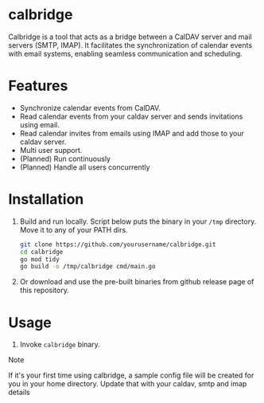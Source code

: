# calbridge
Calbridge is a tool that acts as a bridge between a CalDAV server and mail servers (SMTP, IMAP). It facilitates the synchronization of calendar events with email systems, enabling seamless communication and scheduling.

# Features
- Synchronize calendar events from CalDAV.
- Read calendar events from your caldav server and sends invitations using email.
- Read calendar invites from emails using IMAP and add those to your caldav server.
- Multi user support.
- (Planned) Run continuously
- (Planned) Handle all users concurrently


# Installation
1. Build and run locally. Script below puts the binary in your `/tmp` directory. Move it to any of your PATH dirs.
    ```sh
    git clone https://github.com/yourusername/calbridge.git
    cd calbridge
    go mod tidy
    go build -o /tmp/calbridge cmd/main.go
    ```
2. Or download and use the pre-built binaries from github release page of this repository.

# Usage
1. Invoke `calbridge` binary.
> [!NOTE]
> If it's your first time using calbridge, a sample config file will be created for you in your home directory. Update that with your caldav, smtp and imap details
